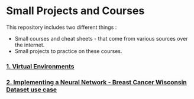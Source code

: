 # Small Projects and Courses
 
This repository includes two different things : 
- Small courses and cheat sheets - that come from various sources over the internet.
- Small projects to practice on these courses.

### [1. Virtual Environments](#https://github.com/Gdeterline/Small-Projects-And-Courses/tree/main/PyTorch-Devs)

### [2. Implementing a Neural Network - Breast Cancer Wisconsin Dataset use case](#https://github.com/Gdeterline/Small-Projects-And-Courses/blob/main/PyTorch-Devs/breast_cancer_classification_pytorch.ipynb)
